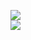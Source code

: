 [![](https://img.shields.io/badge/Made%20With-Github%20Spray-lightgrey.svg?style=for-the-badge&logo=github)](https://github.com/Annihil/github-spray#1855)  
[![](https://i.imgur.com/2DrTn0Z.gif)](https://github.com/Annihil/github-spray)